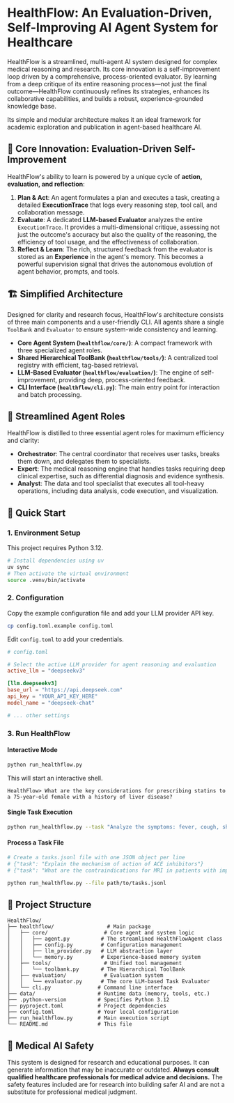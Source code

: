 # HealthFlow: An Evaluation-Driven, Self-Improving AI Agent System for Healthcare

HealthFlow is a streamlined, multi-agent AI system designed for complex medical reasoning and research. Its core innovation is a self-improvement loop driven by a comprehensive, process-oriented evaluator. By learning from a deep critique of its entire reasoning process—not just the final outcome—HealthFlow continuously refines its strategies, enhances its collaborative capabilities, and builds a robust, experience-grounded knowledge base.

Its simple and modular architecture makes it an ideal framework for academic exploration and publication in agent-based healthcare AI.

## 🌟 Core Innovation: Evaluation-Driven Self-Improvement

HealthFlow's ability to learn is powered by a unique cycle of **action, evaluation, and reflection**:

1.  **Plan & Act**: An agent formulates a plan and executes a task, creating a detailed **ExecutionTrace** that logs every reasoning step, tool call, and collaboration message.
2.  **Evaluate**: A dedicated **LLM-based Evaluator** analyzes the entire `ExecutionTrace`. It provides a multi-dimensional critique, assessing not just the outcome's accuracy but also the quality of the reasoning, the efficiency of tool usage, and the effectiveness of collaboration.
3.  **Reflect & Learn**: The rich, structured feedback from the evaluator is stored as an **Experience** in the agent's memory. This becomes a powerful supervision signal that drives the autonomous evolution of agent behavior, prompts, and tools.

## 🏗️ Simplified Architecture

Designed for clarity and research focus, HealthFlow's architecture consists of three main components and a user-friendly CLI. All agents share a single `ToolBank` and `Evaluator` to ensure system-wide consistency and learning.

-   **Core Agent System (`healthflow/core/`)**: A compact framework with three specialized agent roles.
-   **Shared Hierarchical ToolBank (`healthflow/tools/`)**: A centralized tool registry with efficient, tag-based retrieval.
-   **LLM-Based Evaluator (`healthflow/evaluation/`)**: The engine of self-improvement, providing deep, process-oriented feedback.
-   **CLI Interface (`healthflow/cli.py`)**: The main entry point for interaction and batch processing.

## 🤖 Streamlined Agent Roles

HealthFlow is distilled to three essential agent roles for maximum efficiency and clarity:

-   **Orchestrator**: The central coordinator that receives user tasks, breaks them down, and delegates them to specialists.
-   **Expert**: The medical reasoning engine that handles tasks requiring deep clinical expertise, such as differential diagnosis and evidence synthesis.
-   **Analyst**: The data and tool specialist that executes all tool-heavy operations, including data analysis, code execution, and visualization.

## 🚀 Quick Start

### 1. Environment Setup

This project requires Python 3.12.

```bash
# Install dependencies using uv
uv sync
# Then activate the virtual environment
source .venv/bin/activate
```

### 2. Configuration

Copy the example configuration file and add your LLM provider API key.

```bash
cp config.toml.example config.toml
```

Edit `config.toml` to add your credentials.

```toml
# config.toml

# Select the active LLM provider for agent reasoning and evaluation
active_llm = "deepseekv3"

[llm.deepseekv3]
base_url = "https://api.deepseek.com"
api_key = "YOUR_API_KEY_HERE"
model_name = "deepseek-chat"

# ... other settings
```

### 3. Run HealthFlow

#### Interactive Mode
```bash
python run_healthflow.py
```
This will start an interactive shell.
```
HealthFlow> What are the key considerations for prescribing statins to a 75-year-old female with a history of liver disease?
```

#### Single Task Execution
```bash
python run_healthflow.py --task "Analyze the symptoms: fever, cough, shortness of breath"
```

#### Process a Task File
```bash
# Create a tasks.jsonl file with one JSON object per line
# {"task": "Explain the mechanism of action of ACE inhibitors"}
# {"task": "What are the contraindications for MRI in patients with implants?"}

python run_healthflow.py --file path/to/tasks.jsonl
```

## 📁 Project Structure

```
HealthFlow/
├── healthflow/                 # Main package
│   ├── core/                  # Core agent and system logic
│   │   ├── agent.py          # The streamlined HealthFlowAgent class
│   │   ├── config.py         # Configuration management
│   │   ├── llm_provider.py   # LLM abstraction layer
│   │   └── memory.py         # Experience-based memory system
│   ├── tools/                 # Unified tool management
│   │   └── toolbank.py       # The Hierarchical ToolBank
│   ├── evaluation/            # Evaluation system
│   │   └── evaluator.py      # The core LLM-based Task Evaluator
│   └── cli.py               # Command line interface
├── data/                    # Runtime data (memory, tools, etc.)
├── .python-version          # Specifies Python 3.12
├── pyproject.toml           # Project dependencies
├── config.toml              # Your local configuration
├── run_healthflow.py        # Main execution script
└── README.md                # This file
```

## 🏥 Medical AI Safety

This system is designed for research and educational purposes. It can generate information that may be inaccurate or outdated. **Always consult qualified healthcare professionals for medical advice and decisions.** The safety features included are for research into building safer AI and are not a substitute for professional medical judgment.
